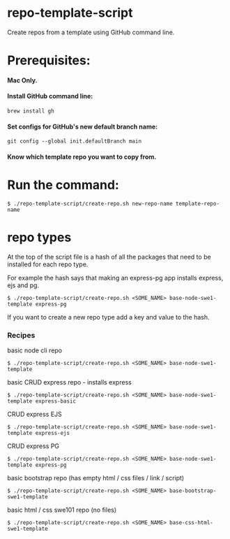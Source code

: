 # repo-template-script

Create repos from a template using GitHub command line.

# Prerequisites:

#### Mac Only.

#### Install GitHub command line:

```
brew install gh
```

#### Set configs for GitHub's new default branch name:

```
git config --global init.defaultBranch main
```

#### Know which template repo you want to copy from.

# Run the command:

```
$ ./repo-template-script/create-repo.sh new-repo-name template-repo-name
```

# repo types

At the top of the script file is a hash of all the packages that need to be installed for each repo type.

For example the hash says that making an express-pg app installs express, ejs and pg.

```
$ ./repo-template-script/create-repo.sh <SOME_NAME> base-node-swe1-template express-pg
```

If you want to create a new repo type add a key and value to the hash.

### Recipes

basic node cli repo
```
$ ./repo-template-script/create-repo.sh <SOME_NAME> base-node-swe1-template
```

basic CRUD express repo - installs express
```
$ ./repo-template-script/create-repo.sh <SOME_NAME> base-node-swe1-template express-basic
```

CRUD express EJS
```
$ ./repo-template-script/create-repo.sh <SOME_NAME> base-node-swe1-template express-ejs
```

CRUD express PG
```
$ ./repo-template-script/create-repo.sh <SOME_NAME> base-node-swe1-template express-pg
```

basic bootstrap repo (has empty html / css files / link / script)
```
$ ./repo-template-script/create-repo.sh <SOME_NAME> base-bootstrap-swe1-template
```

basic html / css swe101 repo (no files)
```
$ ./repo-template-script/create-repo.sh <SOME_NAME> base-css-html-swe1-template
```
